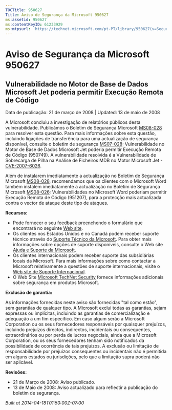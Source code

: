 ```yaml
---
TOCTitle: 950627
Title: Aviso de Segurança da Microsoft 950627
ms:assetid: 950627
ms:contentKeyID: 61233929
ms:mtpsurl: 'https://technet.microsoft.com/pt-PT/library/950627(v=Security.10)'
---
```




Aviso de Segurança da Microsoft 950627
======================================

Vulnerabilidade no Motor de Base de Dados Microsoft Jet poderia permitir Execução Remota de Código
--------------------------------------------------------------------------------------------------

Data de publicação: 21 de março de 2008 | Updated: 13 de maio de 2008

A Microsoft concluiu a investigação de relatórios públicos desta vulnerabilidade. Publicámos o Boletim de Segurança Microsoft [MS08-028](http://go.microsoft.com/fwlink/?linkid=114750) para resolver esta questão. Para mais informações sobre esta questão, incluindo ligações de transferência para uma actualização de segurança disponível, consulte o boletim de segurança [MS07-028](http://go.microsoft.com/fwlink/?linkid=114750): Vulnerabilidade no Motor de Base de Dados Microsoft Jet poderia permitir Execução Remota de Código (950749). A vulnerabilidade resolvida é a Vulnerabilidade de Sobrecarga de Pilha na Análise de Ficheiros MDB no Motor Microsoft Jet - [CVE-2007-6026](http://www.cve.mitre.org/cgi-bin/cvename.cgi?name=cve-2007-6026).

Além de instalarem imediatamente a actualização no Boletim de Segurança Microsoft [MS08-028](http://go.microsoft.com/fwlink/?linkid=114750), recomendamos que os clientes com o Microsoft Word também instalem imediatamente a actualização no Boletim de Segurança Microsoft [MS08-026](http://go.microsoft.com/fwlink/?linkid=117295): Vulnerabilidades no Microsoft Word poderiam permitir Execução Remota de Código (951207), para a protecção mais actualizada contra o vector de ataque deste tipo de ataques.

**Recursos:**

-   Pode fornecer o seu feedback preenchendo o formulário que encontrará no seguinte [Web site](https://support.microsoft.com/common/survey.aspx?scid=sw;en;1257&amp;showpage=1&amp;ws=technet&amp;sd=tech).
-   Os clientes nos Estados Unidos e no Canadá podem receber suporte técnico através do [Suporte Técnico da Microsoft](http://go.microsoft.com/fwlink/?linkid=21131). Para obter mais informações sobre opções de suporte disponíveis, consulte o Web site [Ajuda e Suporte da Microsoft](http://support.microsoft.com/).
-   Os clientes internacionais podem receber suporte das subsidiárias locais da Microsoft. Para mais informações sobre como contactar a Microsoft relativamente a questões de suporte internacionais, visite o [Web site de Suporte Internacional](http://go.microsoft.com/fwlink/?linkid=21155).
-   O Web Site [Microsoft TechNet Security](http://go.microsoft.com/fwlink/?linkid=21132) fornece informações adicionais sobre segurança em produtos Microsoft.

**Exclusão de garantia:**

As informações fornecidas neste aviso são fornecidas "tal como estão", sem garantias de qualquer tipo. A Microsoft exclui todas as garantias, sejam expressas ou implícitas, incluindo as garantias de comercialização e adequação a um fim específico. Em caso algum serão a Microsoft Corporation ou os seus fornecedores responsáveis por quaisquer prejuízos, incluindo prejuízos directos, indirectos, incidentais ou consequentes, extraordinários ou por perda de lucros negociais, ainda que a Microsoft Corporation, ou os seus fornecedores tenham sido notificados da possibilidade de ocorrência de tais prejuízos. A exclusão ou limitação de responsabilidade por prejuízos consequentes ou incidentais não é permitida em alguns estados ou jurisdições, pelo que a limitação supra poderá não ser aplicável.

**Revisões:**

-   21 de Março de 2008: Aviso publicado.
-   13 de Maio de 2008: Aviso actualizado para reflectir a publicação do boletim de segurança.

*Built at 2014-04-18T01:50:00Z-07:00*
